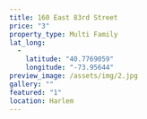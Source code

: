 ```yaml
---
title: 160 East 83rd Street
price: "3"
property_type: Multi Family
lat_long:
  - 
    latitude: "40.7769059"
    longitude: "-73.95644"
preview_image: /assets/img/2.jpg
gallery: ""
featured: "1"
location: Harlem
---
```


